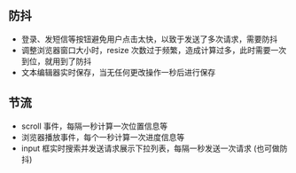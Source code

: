 ## 防抖
+ 登录、发短信等按钮避免用户点击太快，以致于发送了多次请求，需要防抖
+ 调整浏览器窗口大小时，resize 次数过于频繁，造成计算过多，此时需要一次到位，就用到了防抖
+ 文本编辑器实时保存，当无任何更改操作一秒后进行保存


## 节流
+ scroll 事件，每隔一秒计算一次位置信息等
+ 浏览器播放事件，每个一秒计算一次进度信息等
+ input 框实时搜索并发送请求展示下拉列表，每隔一秒发送一次请求 (也可做防抖)